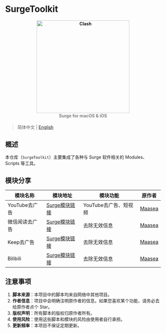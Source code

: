 # SurgeToolkit

<h4 align="center">
  <img src="https://raw.githubusercontent.com/risethan/SurgeToolkit/main/config/surge.jpeg" alt="Clash" width="300">
  <br><span style="color:gray">Surge for macOS & iOS</span><br>
</h4>

> 简体中文 | [English](https://github.com/risethan/SurgeToolkit/blob/main/config/README_en.md)

## 概述
本仓库（`SurgeToolkit`）主要集成了各种与 Surge 软件相关的 Modules、Scripts 等工具。

## 模块分享

| 模块名称       | 模块地址                                                                                     | 模块功能              | 原作者                                       |
| -------------- | -------------------------------------------------------------------------------------------- | --------------------- | -------------------------------------------- |
| YouTube去广告   | [Surge模块链接](https://raw.githubusercontent.com/Maasea/sgmodule/master/YoutubeAds.sgmodule)   | YouTube去广告、短视频 | [Maasea](https://github.com/Maasea)           |
| 微信阅读去广告   | [Surge模块链接](https://raw.githubusercontent.com/Maasea/sgmodule/master/WeRead.sgmodule)       | 去除无效信息          | [Maasea](https://github.com/Maasea)           |
| Keep去广告      | [Surge模块链接](https://raw.githubusercontent.com/Maasea/sgmodule/master/KeepAds.sgmodule)       | 去除无效信息          | [Maasea](https://github.com/Maasea)           |
| Bilibili        | [Surge模块链接](https://raw.githubusercontent.com/Maasea/sgmodule/master/Bilibili.Helper.sgmodule)| 去除无效信息          | [Maasea](https://github.com/Maasea)           |



## 注意事项

1. **脚本来源**：本项目中的脚本均来自网络中其他项目。
2. **作者信息**：项目中会明确注明原作者的信息。如果您喜欢某个功能，请务必去给原作者点个 Star。
3. **版权声明**：所有脚本的版权归原作者所有。
4. **使用风险**：使用这些脚本和模块的风险由使用者自行承担。
5. **更新频率**：本项目不保证定期更新。

